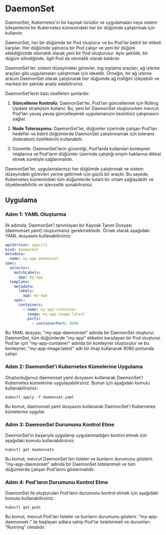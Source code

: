 # DaemonSet

DaemonSet, Kubernetes'in bir kaynak türüdür ve uygulamaları veya sistem bileşenlerini bir Kubernetes kümesindeki her bir düğümde çalıştırmak için kullanılır.

DaemonSet, her bir düğümde bir Pod oluşturur ve bu Pod'lar belirli bir etiketi karşılar. Her düğümde yalnızca bir Pod çalışır ve yeni bir düğüm eklediğinizde otomatik olarak yeni bir Pod oluşturulur. Aynı şekilde, bir düğüm silindiğinde, ilgili Pod da otomatik olarak kaldırılır.

DaemonSet'ler, sistem düzeyindeki görevler, log toplama araçları, ağ izleme araçları gibi uygulamaları çalıştırmak için idealdir. Örneğin, bir ağ izleme aracını DaemonSet olarak çalıştırarak her düğümde ağ trafiğini izleyebilir ve merkezi bir şekilde analiz edebilirsiniz.

DaemonSet'lerin bazı özellikleri şunlardır:

1. **Güncelleme Kontrolü:** DaemonSet'ler, Pod'ları güncellemek için Rolling Update stratejisini kullanır. Bu, yeni bir DaemonSet oluştururken mevcut Pod'ları yavaş yavaş güncelleyerek uygulamanızın kesintisiz çalışmasını sağlar.

2. **Node Tolerasyonu:** DaemonSet'ler, düğümler üzerinde çalışan Pod'ları hedefler ve belirli düğümlerde DaemonSet çalıştırmamak için tolerans (toleration) özelliklerini kullanabilir.

3. Güvenlik: DaemonSet'lerin güvenliği, Pod'larda kullanılan konteyner imajlarına ve Pod'ların düğümler üzerinde çalıştığı erişim haklarına dikkat etmek suretiyle sağlanmalıdır.

DaemonSet'ler, uygulamalarınızı her düğümde çalıştırmak ve sistem düzeyindeki görevleri yerine getirmek için güçlü bir araçtır. Bu sayede, Kubernetes kümenizdeki tüm düğümlerde tutarlı bir ortam sağlayabilir ve ölçeklenebilirlik ve işlevsellik sunabilirsiniz.

## Uygulama

### Adım 1: YAML Oluşturma

İlk adımda, DaemonSet'i tanımlayan bir Kaynak Tanım Dosyası (daemonset.yaml) oluşturmanız gerekmektedir. Örnek olarak aşağıdaki YAML dosyasını kullanabilirsiniz:

```yaml
apiVersion: apps/v1
kind: DaemonSet
metadata:
  name: my-app-daemonset
spec:
  selector:
    matchLabels:
      app: my-app
  template:
    metadata:
      labels:
        app: my-app
    spec:
      containers:
        - name: my-app-container
          image: my-app-image:latest
          ports:
            - containerPort: 8080
```

Bu YAML dosyası, "my-app-daemonset" adında bir DaemonSet oluşturur. DaemonSet, tüm düğümlerde "my-app" etiketini karşılayan bir Pod oluşturur. Pod'lar için "my-app-container" adında bir konteyner oluşturulur ve bu konteyner, "my-app-image:latest" adlı bir imajı kullanarak 8080 portunda çalışır.

### Adım 2: DaemonSet'i Kubernetes Kümelerine Uygulama

Oluşturduğunuz daemonset.yaml dosyasını kullanarak DaemonSet'i Kubernetes kümelerine uygulayabilirsiniz. Bunun için aşağıdaki komutu kullanabilirsiniz:

```shell
kubectl apply -f daemonset.yaml
```

Bu komut, daemonset.yaml dosyasını kullanarak DaemonSet'i Kubernetes kümelerine uygular.

### Adım 3: DaemonSet Durumunu Kontrol Etme

DaemonSet'in başarıyla uygulanıp uygulanmadığını kontrol etmek için aşağıdaki komutu kullanabilirsiniz:

```shell
kubectl get daemonsets
```

Bu komut, mevcut DaemonSet'leri listeler ve bunların durumunu gösterir. "my-app-daemonset" adında bir DaemonSet listelenmeli ve tüm düğümlerde çalışan Pod'larını göstermelidir.

### Adım 4: Pod'ların Durumunu Kontrol Etme

DaemonSet ile oluşturulan Pod'ların durumunu kontrol etmek için aşağıdaki komutu kullanabilirsiniz:

```shell
kubectl get pods
```

Bu komut, mevcut Pod'ları listeler ve bunların durumunu gösterir. "my-app-daemonset-" ile başlayan adlara sahip Pod'lar listelenmeli ve durumları "Running" olmalıdır.
